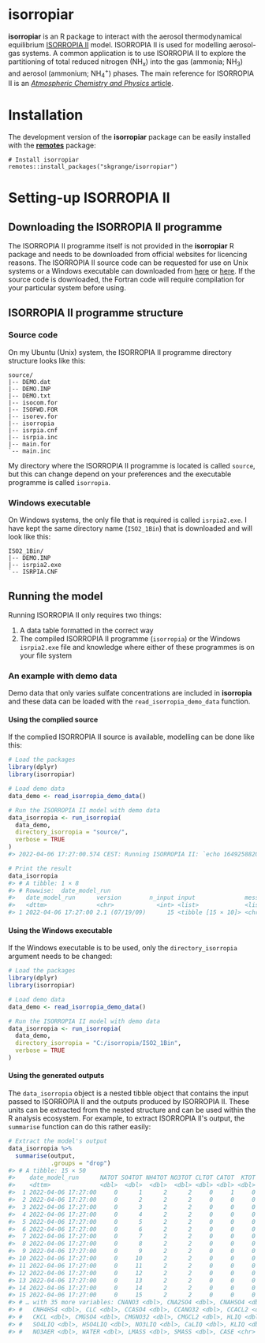 # **isorropiar**

**isorropiar** is an R package to interact with the aerosol thermodynamical equilibrium [ISORROPIA II](https://www.epfl.ch/labs/lapi/software/isorropia/) model. ISORROPIA II is used for modelling aerosol-gas systems. A common application is to use ISORROPIA II to explore the partitioning of total reduced nitrogen (NH<sub>x</sub>) into the gas (ammonia; NH<sub>3</sub>) and aerosol (ammonium; NH<sub>4</sub><sup>+</sup>) phases. The main reference for ISORROPIA II is an [*Atmospheric Chemistry and Physics* article](https://doi.org/10.5194/acp-7-4639-2007).

# Installation

The development version of the **isorropiar** package can be easily installed with the [**remotes**](https://github.com/r-lib/remotes) package: 

```
# Install isorropiar
remotes::install_packages("skgrange/isorropiar")
```

# Setting-up ISORROPIA II

## Downloading the ISORROPIA II programme

The ISORROPIA II programme itself is not provided in the **isorropiar** R package and needs to be downloaded from official websites for licencing reasons. The ISORROPIA II source code can be requested for use on Unix systems or a Windows executable can downloaded from [here](https://www.epfl.ch/labs/lapi/software/isorropia/) or [here](https://nenes.eas.gatech.edu/ISORROPIA/index_old.html). If the source code is downloaded, the Fortran code will require compilation for your particular system before using. 

## ISORROPIA II programme structure

### Source code

On my Ubuntu (Unix) system, the ISORROPIA II programme directory structure looks like this: 

<!-- # tree --charset ascii source/ --> 
```
source/
|-- DEMO.dat
|-- DEMO.INP
|-- DEMO.txt
|-- isocom.for
|-- ISOFWD.FOR
|-- isorev.for
|-- isorropia
|-- isrpia.cnf
|-- isrpia.inc
|-- main.for
`-- main.inc
```

My directory where the ISORROPIA II programme is located is called `source`, but this can change depend on your preferences and the executable programme is called `isorropia`.

### Windows executable

On Windows systems, the only file that is required is called `isrpia2.exe`. I have kept the same directory name (`ISO2_1Bin`) that is downloaded and will look like this:  

<!-- # tree --charset ascii ISO2_1Bin/ -->
```
ISO2_1Bin/
|-- DEMO.INP
|-- isrpia2.exe
`-- ISRPIA.CNF
```

## Running the model

Running ISORROPIA II only requires two things:

  1. A data table formatted in the correct way
  2. The compiled ISORROPIA II programme (`isorropia`) or the Windows `isrpia2.exe` file and knowledge where either of these programmes is on your file system

### An example with demo data

Demo data that only varies sulfate concentrations are included in **isorropia** and these data can be loaded with the `read_isorropia_demo_data` function. 

#### Using the complied source

If the complied ISORROPIA II source is available, modelling can be done like this: 

``` r
# Load the packages
library(dplyr)
library(isorropiar)

# Load demo data
data_demo <- read_isorropia_demo_data()

# Run the ISORROPIA II model with demo data
data_isorropia <- run_isorropia(
  data_demo,
  directory_isorropia = "source/",
  verbose = TRUE
)
#> 2022-04-06 17:27:00.574 CEST: Running ISORROPIA II: `echo 1649258820_isorropia_run.txt | ./isorropia`...

# Print the result
data_isorropia
#> # A tibble: 1 × 8
#> # Rowwise:  date_model_run
#>   date_model_run      version        n_input input              messages      error_messages     output   combined
#>   <dttm>              <chr>            <int> <list>             <list>        <chr>              <list>   <list>  
#> 1 2022-04-06 17:27:00 2.1 (07/19/09)      15 <tibble [15 × 10]> <chr [1,311]> NO ERRORS DETECTED <tibble> <tibble>
```

#### Using the Windows executable

If the Windows executable is to be used, only the `directory_isorropia` argument needs to be changed: 

``` r
# Load the packages
library(dplyr)
library(isorropiar)

# Load demo data
data_demo <- read_isorropia_demo_data()

# Run the ISORROPIA II model with demo data
data_isorropia <- run_isorropia(
  data_demo,
  directory_isorropia = "C:/isorropia/ISO2_1Bin",
  verbose = TRUE
)
```

#### Using the generated outputs

The `data_isorropia` object is a nested tibble object that contains the input passed to ISORROPIA II and the outputs produced by ISORROPIA II. These units can be extracted from the nested structure and can be used within the R analysis ecosystem. For example, to extract ISORROPIA II's output, the `summarise` function can do this rather easily: 

``` r
# Extract the model's output
data_isorropia %>% 
  summarise(output,
            .groups = "drop")
#> # A tibble: 15 × 50
#>    date_model_run      NATOT SO4TOT NH4TOT NO3TOT CLTOT CATOT  KTOT MGTOT    RH  TEMP   GNH3     GHCL    GHNO3    CNACL
#>    <dttm>              <dbl>  <dbl>  <dbl>  <dbl> <dbl> <dbl> <dbl> <dbl> <dbl> <dbl>  <dbl>    <dbl>    <dbl>    <dbl>
#>  1 2022-04-06 17:27:00     0      1      2      2     0     1     0     0  0.75   280 1.96   3.65e-13 6.3 e-13 5.85e-13
#>  2 2022-04-06 17:27:00     0      2      2      2     0     0     0     0  0.75   280 0.868  0        3.75e- 1 0       
#>  3 2022-04-06 17:27:00     0      3      2      2     0     0     0     0  0.75   280 0.545  0        4.61e- 1 0       
#>  4 2022-04-06 17:27:00     0      4      2      2     0     0     0     0  0.75   280 0.264  0        7.00e- 1 0       
#>  5 2022-04-06 17:27:00     0      5      2      2     0     0     0     0  0.75   280 0.0785 0        1.26e+ 0 0       
#>  6 2022-04-06 17:27:00     0      6      2      2     0     0     0     0  0.75   280 0      0        1.86e+ 0 0       
#>  7 2022-04-06 17:27:00     0      7      2      2     0     0     0     0  0.75   280 0      0        1.97e+ 0 0       
#>  8 2022-04-06 17:27:00     0      8      2      2     0     0     0     0  0.75   280 0      0        1.98e+ 0 0       
#>  9 2022-04-06 17:27:00     0      9      2      2     0     0     0     0  0.75   280 0      0        1.99e+ 0 0       
#> 10 2022-04-06 17:27:00     0     10      2      2     0     0     0     0  0.75   280 0      0        1.99e+ 0 0       
#> 11 2022-04-06 17:27:00     0     11      2      2     0     0     0     0  0.75   280 0      0        1.99e+ 0 0       
#> 12 2022-04-06 17:27:00     0     12      2      2     0     0     0     0  0.75   280 0      0        1.99e+ 0 0       
#> 13 2022-04-06 17:27:00     0     13      2      2     0     0     0     0  0.75   280 0      0        2.00e+ 0 0       
#> 14 2022-04-06 17:27:00     0     14      2      2     0     0     0     0  0.75   280 0      0        2.00e+ 0 0       
#> 15 2022-04-06 17:27:00     0     15      2      2     0     0     0     0  0.75   280 0      0        2.00e+ 0 0       
#> # … with 35 more variables: CNANO3 <dbl>, CNA2SO4 <dbl>, CNAHSO4 <dbl>, CNH4CL <dbl>, CNH4NO3 <dbl>, CNH42S4 <dbl>,
#> #   CNH4HS4 <dbl>, CLC <dbl>, CCASO4 <dbl>, CCANO32 <dbl>, CCACL2 <dbl>, CK2SO4 <dbl>, CKHSO4 <dbl>, CKNO3 <dbl>,
#> #   CKCL <dbl>, CMGSO4 <dbl>, CMGNO32 <dbl>, CMGCL2 <dbl>, HLIQ <dbl>, NALIQ <dbl>, NH4LIQ <dbl>, CLLIQ <dbl>,
#> #   SO4LIQ <dbl>, HSO4LIQ <dbl>, NO3LIQ <dbl>, CaLIQ <dbl>, KLIQ <dbl>, MgLIQ <dbl>, NH4AER <dbl>, CLAER <dbl>,
#> #   NO3AER <dbl>, WATER <dbl>, LMASS <dbl>, SMASS <dbl>, CASE <chr>
```
